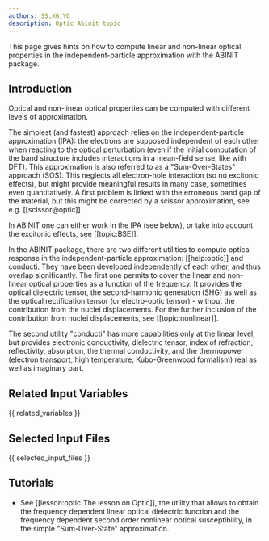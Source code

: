 ```yaml
---
authors: SS,XG,YG
description: Optic Abinit topic
---
```

<!--
This file is automatically generated by mksite.py. All changes will be lost.
Change the input yaml files or the python code
-->

This page gives hints on how to compute linear and non-linear optical properties in the independent-particle
approximation with the ABINIT package.

## Introduction

Optical and non-linear optical properties can be computed with different
levels of approximation.

The simplest (and fastest) approach relies on the independent-particle
approximation (IPA): the electrons are supposed independent of each other when
reacting to the optical perturbation (even if the initial computation of the
band structure includes interactions in a mean-field sense, like with DFT).
This approximation is also referred to as a "Sum-Over-States" approach (SOS).
This neglects all electron-hole interaction (so no excitonic effects), but
might provide meaningful results in many case, sometimes even quantitatively.
A first problem is linked with the erroneous band gap of the material, but
this might be corrected by a scissor approximation, see e.g.
[[scissor@optic]].

In ABINIT one can either work in the IPA (see below), or take into account the
excitonic effects, see [[topic:BSE]].

In the ABINIT package, there are two different utilities to compute optical
response in the independent-particle approximation: [[help:optic]] and
conducti. They have been developed independently of each other, and thus
overlap significantly. The first one permits to cover the linear and non-
linear optical properties as a function of the frequency. It provides the
optical dielectric tensor, the second-harmonic generation (SHG) as well as the
optical rectification tensor (or electro-optic tensor) - without the
contribution from the nuclei displacements. For the further inclusion of the
contribution from nuclei displacements, see [[topic:nonlinear]].

The second utility "conducti" has more capabilities only at the linear level,
but provides electronic conductivity, dielectric tensor, index of refraction,
reflectivity, absorption, the thermal conductivity, and the thermopower
(electron transport, high temperature, Kubo-Greenwood formalism) real as well
as imaginary part.



## Related Input Variables

{{ related_variables }}

## Selected Input Files

{{ selected_input_files }}

## Tutorials

* See [[lesson:optic|The lesson on Optic]], the utility that allows to obtain the frequency dependent linear optical dielectric function and the frequency dependent second order nonlinear optical susceptibility, in the simple "Sum-Over-State" approximation.

